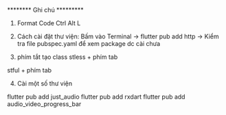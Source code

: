 ******** Ghi chú *********


1. Format Code
Ctrl Alt L

2. Cách cài đặt thư viện:
Bấm vào Terminal -> flutter pub add http -> Kiểm tra file pubspec.yaml để xem package dc cài chưa

3. phím tắt tạo class
stless + phím tab

stful + phím tab

4. Cài một số thư viện

flutter pub add just_audio
flutter pub add rxdart
flutter pub add audio_video_progress_bar